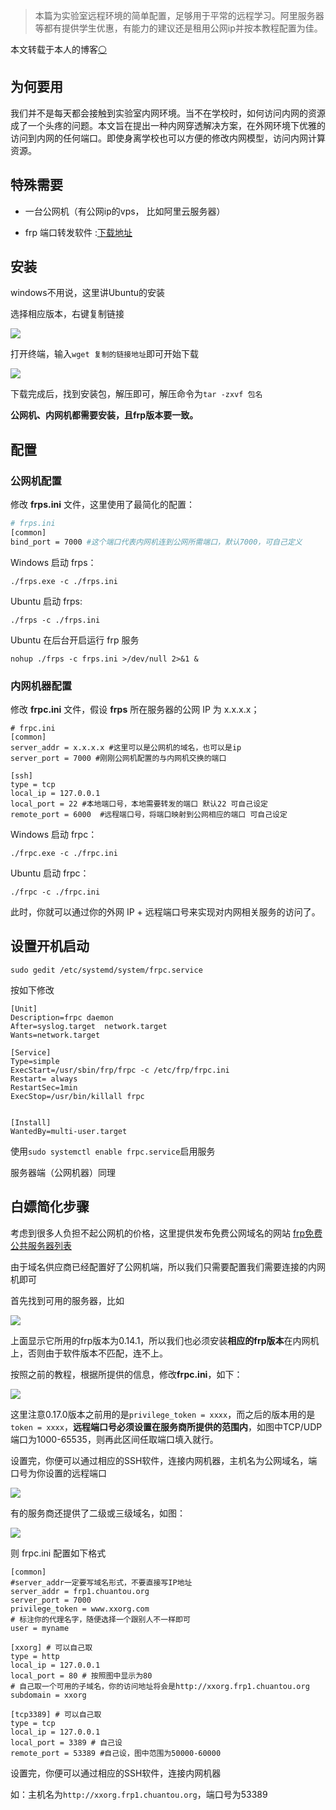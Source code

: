 > 本篇为实验室远程环境的简单配置，足够用于平常的远程学习。阿里服务器等都有提供学生优惠，有能力的建议还是租用公网ip并按本教程配置为佳。

本文转载于本人的博客[⚪](https://qiyuan-z.github.io/)

## 为何要用 

我们并不是每天都会接触到实验室内网环境。当不在学校时，如何访问内网的资源成了一个头疼的问题。本文旨在提出一种内网穿透解决方案，在外网环境下优雅的访问到内网的任何端口。即使身离学校也可以方便的修改内网模型，访问内网计算资源。 

## 特殊需要 

- 一台公网机（有公网ip的vps， 比如阿里云服务器）

- frp 端口转发软件 :[下载地址](https://github.com/fatedier/frp/releases)

## 安装

windows不用说，这里讲Ubuntu的安装

选择相应版本，右键复制链接

![](https://blog-1300912400.cos.ap-shanghai.myqcloud.com/frp/Snipaste_2020-02-16_15-19-58.jpg)

打开终端，输入`wget 复制的链接地址`即可开始下载

![](https://blog-1300912400.cos.ap-shanghai.myqcloud.com/frp/Snipaste_2020-02-16_15-25-08.jpg)

下载完成后，找到安装包，解压即可，解压命令为`tar -zxvf 包名`

**公网机、内网机都需要安装，且frp版本要一致。**

## 配置

### 公网机配置

修改 **frps.ini** 文件，这里使用了最简化的配置：

```bash
# frps.ini
[common]
bind_port = 7000 #这个端口代表内网机连到公网所需端口，默认7000，可自己定义
```

Windows 启动 frps：

```
./frps.exe -c ./frps.ini
```

Ubuntu 启动 frps:

```
./frps -c ./frps.ini
```

Ubuntu 在后台开启运行 frp 服务

```text
nohup ./frps -c frps.ini >/dev/null 2>&1 & 
```

### 内网机器配置

修改 **frpc.ini** 文件，假设 **frps** 所在服务器的公网 IP 为 x.x.x.x；

```
# frpc.ini
[common]
server_addr = x.x.x.x #这里可以是公网机的域名，也可以是ip
server_port = 7000 #刚刚公网机配置的与内网机交换的端口

[ssh]
type = tcp
local_ip = 127.0.0.1
local_port = 22 #本地端口号，本地需要转发的端口 默认22 可自己设定
remote_port = 6000  #远程端口号，将端口映射到公网相应的端口 可自己设定
```
Windows 启动 frpc：

```
./frpc.exe -c ./frpc.ini
```

Ubuntu 启动 frpc：

```
./frpc -c ./frpc.ini
```

此时，你就可以通过你的外网 IP + 远程端口号来实现对内网相关服务的访问了。

## 设置开机启动

```
sudo gedit /etc/systemd/system/frpc.service
```

按如下修改

```
[Unit]
Description=frpc daemon
After=syslog.target  network.target
Wants=network.target

[Service]
Type=simple
ExecStart=/usr/sbin/frp/frpc -c /etc/frp/frpc.ini
Restart= always
RestartSec=1min
ExecStop=/usr/bin/killall frpc


[Install]
WantedBy=multi-user.target
```

使用`sudo systemctl enable frpc.service`启用服务

服务器端（公网机器）同理

## 白嫖简化步骤
考虑到很多人负担不起公网机的价格，这里提供发布免费公网域名的网站
[frp免费公共服务器列表](http://www.frps.top/)

由于域名供应商已经配置好了公网机端，所以我们只需要配置我们需要连接的内网机即可

首先找到可用的服务器，比如

![](https://blog-1300912400.cos.ap-shanghai.myqcloud.com/frp/Snipaste_2020-02-16_15-47-16.jpg)

上面显示它所用的frp版本为0.14.1，所以我们也必须安装**相应的frp版本**在内网机上，否则由于软件版本不匹配，连不上。

按照之前的教程，根据所提供的信息，修改**frpc.ini**，如下：

![](https://blog-1300912400.cos.ap-shanghai.myqcloud.com/frp/TIM%E5%9B%BE%E7%89%8720200216154853.jpg)

这里注意0.17.0版本之前用的是`privilege_token = xxxx`，而之后的版本用的是`token = xxxx`，**远程端口号必须设置在服务商所提供的范围内**，如图中TCP/UDP端口为1000-65535，则再此区间任取端口填入就行。

设置完，你便可以通过相应的SSH软件，连接内网机器，主机名为公网域名，端口号为你设置的远程端口

![](https://blog-1300912400.cos.ap-shanghai.myqcloud.com/frp/TIM%E5%9B%BE%E7%89%8720200216155354.png)

有的服务商还提供了二级或三级域名，如图：

![](https://blog-1300912400.cos.ap-shanghai.myqcloud.com/frp/Snipaste_2020-02-16_15-58-29.jpg)

则 frpc.ini 配置如下格式

```
[common]
#server_addr一定要写域名形式，不要直接写IP地址
server_addr = frp1.chuantou.org
server_port = 7000
privilege_token = www.xxorg.com
# 标注你的代理名字，随便选择一个跟别人不一样即可
user = myname

[xxorg] # 可以自己取
type = http
local_ip = 127.0.0.1
local_port = 80 # 按照图中显示为80
# 自己取一个可用的子域名，你的访问地址将会是http://xxorg.frp1.chuantou.org
subdomain = xxorg

[tcp3389] # 可以自己取
type = tcp
local_ip = 127.0.0.1
local_port = 3389 # 自己设
remote_port = 53389 #自己设，图中范围为50000-60000
```

设置完，你便可以通过相应的SSH软件，连接内网机器

如：主机名为`http://xxorg.frp1.chuantou.org`，端口号为53389